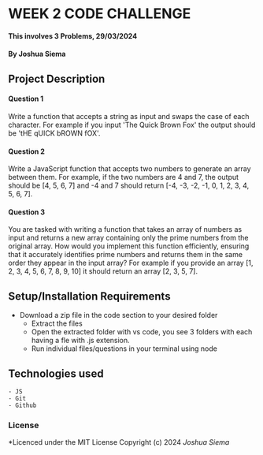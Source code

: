 # WEEK 2 CODE CHALLENGE

#### This involves 3 Problems, 29/03/2024

#### By Joshua Siema

## Project Description

#### Question 1
Write a function that accepts a string as input and swaps the case of each character. For example if you input 'The Quick Brown Fox' the output should be 'tHE qUICK bROWN fOX'.

#### Question 2
Write a JavaScript function that accepts two numbers to generate an array between them. For example, if the two numbers are 4 and 7, the output should be [4, 5, 6, 7] and -4 and 7 should return [-4, -3, -2, -1, 0, 1, 2, 3, 4, 5, 6, 7].

#### Question 3
You are tasked with writing a function that takes an array of numbers as input and returns a new array containing only the prime numbers from the original array. How would you implement this function efficiently, ensuring that it accurately identifies prime numbers and returns them in the same order they appear in the input array? For example if you provide an array [1, 2, 3, 4, 5, 6, 7, 8, 9, 10] it should return an array [2, 3, 5, 7].

## Setup/Installation Requirements
 - Download a zip file in the code section to your desired folder
    - Extract the files
    - Open the extracted folder with vs code, you see 3 folders with each having a fle with .js extension.
    - Run individual files/questions in your terminal using node <name of your file>

## Technologies used
    - JS
    - Git
    - Github
### License
*Licenced under the MIT License
Copyright (c) 2024 *Joshua Siema*